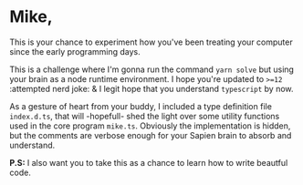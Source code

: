 # Mike,

This is your chance to experiment how you've been treating your computer since the early programming days.

This is a challenge where I'm gonna run the command `yarn solve` but using your brain as a node runtime environment.
I hope you're updated to `>=12` :attempted nerd joke: & I legit hope that you understand `typescript` by now.

As a gesture of heart from your buddy, I included a type definition file `index.d.ts`, that will -hopefull- shed the light over some utility functions used in the core program `mike.ts`. Obviously the implementation is hidden, but the comments are verbose enough for your Sapien brain to absorb and understand.

**P.S:** I also want you to take this as a chance to learn how to write beautful code.


